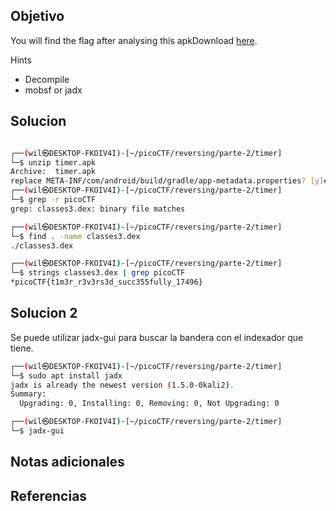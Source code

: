 ## Objetivo
You will find the flag after analysing this apkDownload [here](https://artifacts.picoctf.net/c/449/timer.apk).

Hints
- Decompile
- mobsf or jadx

## Solucion

``` bash

┌──(wil㉿DESKTOP-FKOIV4I)-[~/picoCTF/reversing/parte-2/timer]
└─$ unzip timer.apk
Archive:  timer.apk
replace META-INF/com/android/build/gradle/app-metadata.properties? [y]es, [n]o, [A]ll, [N]one, [r]ename: ^C
┌──(wil㉿DESKTOP-FKOIV4I)-[~/picoCTF/reversing/parte-2/timer]
└─$ grep -r picoCTF
grep: classes3.dex: binary file matches

┌──(wil㉿DESKTOP-FKOIV4I)-[~/picoCTF/reversing/parte-2/timer]
└─$ find . -name classes3.dex
./classes3.dex

┌──(wil㉿DESKTOP-FKOIV4I)-[~/picoCTF/reversing/parte-2/timer]
└─$ strings classes3.dex | grep picoCTF
*picoCTF{t1m3r_r3v3rs3d_succ355fully_17496}
```
## Solucion 2

Se puede utilizar jadx-gui para buscar la bandera con el indexador que tiene.

```bash
┌──(wil㉿DESKTOP-FKOIV4I)-[~/picoCTF/reversing/parte-2/timer]
└─$ sudo apt install jadx
jadx is already the newest version (1.5.0-0kali2).
Summary:
  Upgrading: 0, Installing: 0, Removing: 0, Not Upgrading: 0

┌──(wil㉿DESKTOP-FKOIV4I)-[~/picoCTF/reversing/parte-2/timer]
└─$ jadx-gui
```
## Notas adicionales
## Referencias